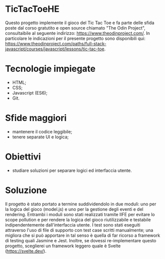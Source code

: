 # TicTacToeHE
Questo progetto implemente il gioco del Tic Tac Toe e fa parte delle sfida poste dal corso gratutito e open source chiamato "The Odin Project", consultaibile al seguente indirizzo: https://www.theodinproject.com/. In particolare le indicazioni per il presente progetto sono disponibili qui: https://www.theodinproject.com/paths/full-stack-javascript/courses/javascript/lessons/tic-tac-toe. 

# Tecnologie impiegate
- HTML;
- CSS;
- Javascript (ES6);
- Git.
# Sfide maggiori
- mantenere il codice leggibile;
- tenere separate UI e logica;
# Obiettivi
- studiare soluzioni per separare logici ed interfaccia utente.
# Soluzione
Il progetto è stato portato a termine suddividendolo in due moduli: uno per la logica del gioco (model.js) e uno per la gestione degli eventi e del rendering. Entrambi i moduli sono stati realizzati tramite IIFE per evitare lo scope pollution e per rendere la logica del gioco riutilizzabile e testabile indipendentemente dall'interfaccia utente. I test sono stati eseguiti attraverso l'uso di file di supporto con test case scritti manualmente; una migliora che si può apportare in tal senso è quella di far ricorso a framework di testing quali Jasmine e Jest. Inoltre, se dovessi re-implementare questo progetto, sceglierei un framework leggero quale è Svelte (https://svelte.dev/).
